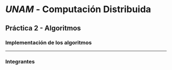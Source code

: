 # *UNAM* - Computación Distribuida
## Práctica 2 - Algoritmos

### Implementación de los algoritmos

---
### Integrantes
